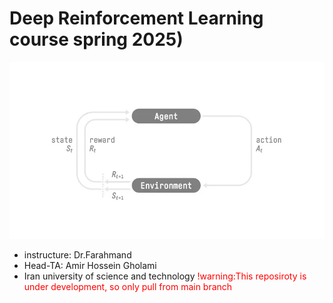 # Deep Reinforcement Learning course spring 2025)
![RL_process](/pictures/RL_process.png)
- instructure: Dr.Farahmand
- Head-TA: Amir Hossein Gholami
- Iran university of science and technology
<span style="color:red;">!warning:This reposiroty is under development, so only pull from main branch</span>
